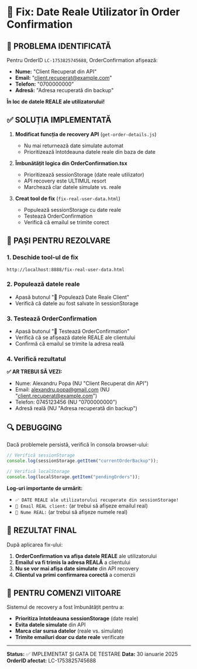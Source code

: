 # 🔧 Fix: Date Reale Utilizator în Order Confirmation

## 🚨 PROBLEMA IDENTIFICATĂ

Pentru OrderID `LC-1753825745688`, OrderConfirmation afișează:

- **Nume:** "Client Recuperat din API"
- **Email:** "client.recuperat@example.com"
- **Telefon:** "0700000000"
- **Adresă:** "Adresa recuperată din backup"

**În loc de datele REALE ale utilizatorului!**

## ✅ SOLUȚIA IMPLEMENTATĂ

1. **Modificat funcția de recovery API** (`get-order-details.js`)

   - Nu mai returnează date simulate automat
   - Prioritizează întotdeauna datele reale din baza de date

2. **Îmbunătățit logica din OrderConfirmation.tsx**

   - Prioritizează sessionStorage (date reale utilizator)
   - API recovery este ULTIMUL resort
   - Marchează clar datele simulate vs. reale

3. **Creat tool de fix** (`fix-real-user-data.html`)
   - Populează sessionStorage cu date reale
   - Testează OrderConfirmation
   - Verifică că emailul se trimite corect

## 🚀 PAȘI PENTRU REZOLVARE

### 1. Deschide tool-ul de fix

```
http://localhost:8888/fix-real-user-data.html
```

### 2. Populează datele reale

- Apasă butonul "👤 Populează Date Reale Client"
- Verifică că datele au fost salvate în sessionStorage

### 3. Testează OrderConfirmation

- Apasă butonul "🚀 Testează OrderConfirmation"
- Verifică că se afișează datele REALE ale clientului
- Confirmă că emailul se trimite la adresa reală

### 4. Verifică rezultatul

**✅ AR TREBUI SĂ VEZI:**

- Nume: Alexandru Popa (NU "Client Recuperat din API")
- Email: alexandru.popa@gmail.com (NU "client.recuperat@example.com")
- Telefon: 0745123456 (NU "0700000000")
- Adresă reală (NU "Adresa recuperată din backup")

## 🔍 DEBUGGING

Dacă problemele persistă, verifică în consola browser-ului:

```javascript
// Verifică sessionStorage
console.log(sessionStorage.getItem("currentOrderBackup"));

// Verifică localStorage
console.log(localStorage.getItem("pendingOrders"));
```

**Log-uri importante de urmărit:**

- `✅ DATE REALE ale utilizatorului recuperate din sessionStorage!`
- `📧 Email REAL client:` (ar trebui să afișeze emailul real)
- `👤 Nume REAL:` (ar trebui să afișeze numele real)

## 🎯 REZULTAT FINAL

După aplicarea fix-ului:

1. **OrderConfirmation va afișa datele REALE** ale utilizatorului
2. **Emailul va fi trimis la adresa REALĂ** a clientului
3. **Nu se vor mai afișa date simulate** din API recovery
4. **Clientul va primi confirmarea corectă** a comenzii

## 🔄 PENTRU COMENZI VIITOARE

Sistemul de recovery a fost îmbunătățit pentru a:

- **Prioritiza întotdeauna sessionStorage** (date reale)
- **Evita datele simulate** din API
- **Marca clar sursa datelor** (reale vs. simulate)
- **Trimite emailuri doar cu date reale** verificate

---

**Status:** ✅ IMPLEMENTAT ȘI GATA DE TESTARE
**Data:** 30 ianuarie 2025
**OrderID afectat:** LC-1753825745688
